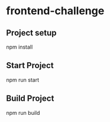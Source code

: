# frontend-challenge

## Project setup

npm install

## Start Project

npm run start

## Build Project

npm run build